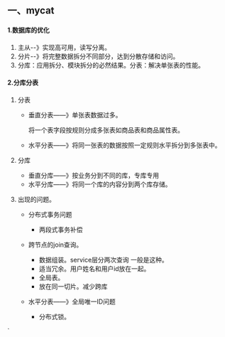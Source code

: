 ## 一、mycat

#### 1.数据库的优化

1. 主从--》实现高可用，读写分离。
2. 分片--》将完整数据拆分不同部分，达到分散存储和访问。
3. 分库：应用拆分、模块拆分的必然结果。分表：解决单张表的性能。

#### 2.分库分表

1. 分表

   - 垂直分表——》单张表数据过多。

     将一个表字段按规则分成多张表如商品表和商品属性表。

   - 水平分表——》将同一张表的数据按照一定规则水平拆分到多张表中。
   
2. 分库

   - 垂直分库——》按业务分到不同的库，专库专用
   - 水平分库——》将同一个库的内容分到两个库存储。

3. 出现的问题。

   - 分布式事务问题
     - 两段式事务补偿

   - 跨节点的join查询。
     - 数据组装。service层分两次查询 一般是这种。
     - 适当冗余。用户姓名和用户id放在一起。
     - 全局表。
     - 放在同一切片。减少跨库

   - 水平分表——》全局唯一ID问题
     - 分布式锁。

`